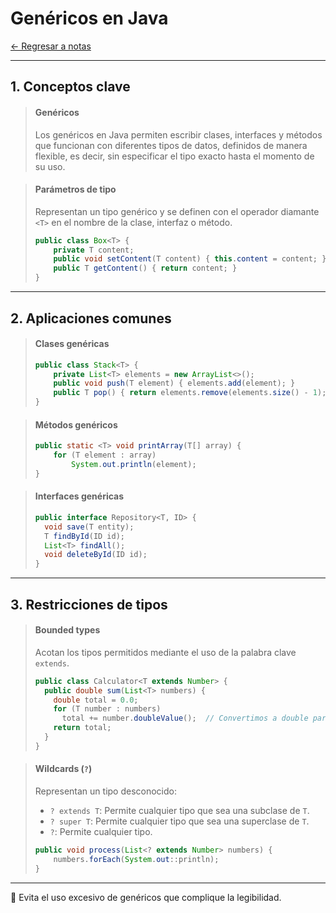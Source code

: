 # Genéricos en Java

[← Regresar a notas](../../README.md) <br>

---

## 1. Conceptos clave

> #### Genéricos
> Los genéricos en Java permiten escribir clases, interfaces y métodos que funcionan con diferentes tipos de datos, definidos de manera flexible, es decir, sin especificar el tipo exacto hasta el momento de su uso.

> #### Parámetros de tipo
> Representan un tipo genérico y se definen con el operador diamante `<T>` en el nombre de la clase, interfaz o método.
>
> ```java
> public class Box<T> {
>     private T content;
>     public void setContent(T content) { this.content = content; }
>     public T getContent() { return content; }
> }
> ```

---

## 2. Aplicaciones comunes

> #### Clases genéricas
> ```java
> public class Stack<T> {
>     private List<T> elements = new ArrayList<>();
>     public void push(T element) { elements.add(element); }
>     public T pop() { return elements.remove(elements.size() - 1); }
> }
> ```

> #### Métodos genéricos
> ```java
> public static <T> void printArray(T[] array) {
>     for (T element : array)
>         System.out.println(element);
> }
> ```

> #### Interfaces genéricas
> ```java
> public interface Repository<T, ID> {
>   void save(T entity);
>   T findById(ID id);
>   List<T> findAll();
>   void deleteById(ID id);
> }
> ```

---

## 3. Restricciones de tipos

> #### Bounded types
> Acotan los tipos permitidos mediante el uso de la palabra clave `extends`.
> ```java
> public class Calculator<T extends Number> {
>   public double sum(List<T> numbers) {
>     double total = 0.0;
>     for (T number : numbers)
>       total += number.doubleValue();  // Convertimos a double para manejar diferentes tipos numéricos
>     return total;
>   }
> }
> ```

> #### Wildcards (`?`)
> Representan un tipo desconocido:
> - `? extends T`: Permite cualquier tipo que sea una subclase de `T`.
> - `? super T`: Permite cualquier tipo que sea una superclase de `T`.
> - `?`: Permite cualquier tipo.
> ```java
> public void process(List<? extends Number> numbers) {
>     numbers.forEach(System.out::println);
> }
> ```

---

📌 Evita el uso excesivo de genéricos que complique la legibilidad.